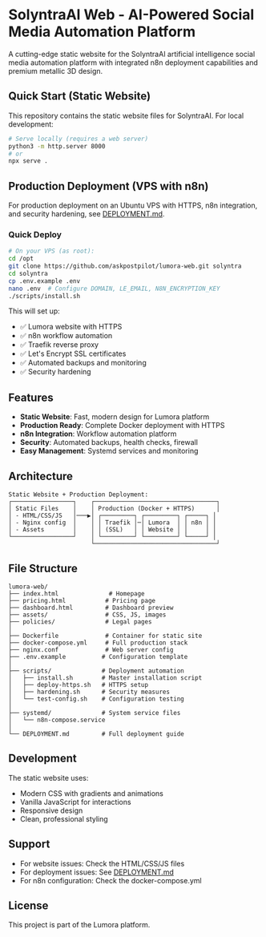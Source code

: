 # SolyntraAI Web - AI-Powered Social Media Automation Platform

A cutting-edge static website for the SolyntraAI artificial intelligence social media automation platform with integrated n8n deployment capabilities and premium metallic 3D design.

## Quick Start (Static Website)

This repository contains the static website files for SolyntraAI. For local development:

```bash
# Serve locally (requires a web server)
python3 -m http.server 8000
# or
npx serve .
```

## Production Deployment (VPS with n8n)

For production deployment on an Ubuntu VPS with HTTPS, n8n integration, and security hardening, see [DEPLOYMENT.md](DEPLOYMENT.md).

### Quick Deploy

```bash
# On your VPS (as root):
cd /opt
git clone https://github.com/askpostpilot/lumora-web.git solyntra
cd solyntra
cp .env.example .env
nano .env  # Configure DOMAIN, LE_EMAIL, N8N_ENCRYPTION_KEY
./scripts/install.sh
```

This will set up:
- ✅ Lumora website with HTTPS
- ✅ n8n workflow automation
- ✅ Traefik reverse proxy
- ✅ Let's Encrypt SSL certificates
- ✅ Automated backups and monitoring
- ✅ Security hardening

## Features

- **Static Website**: Fast, modern design for Lumora platform
- **Production Ready**: Complete Docker deployment with HTTPS
- **n8n Integration**: Workflow automation platform
- **Security**: Automated backups, health checks, firewall
- **Easy Management**: Systemd services and monitoring

## Architecture

```
Static Website + Production Deployment:
┌─────────────────┐    ┌──────────────────────────────────┐
│ Static Files    │    │ Production (Docker + HTTPS)      │
│ - HTML/CSS/JS   │───▶│ ┌─────────┐ ┌─────────┐ ┌─────┐ │
│ - Nginx config  │    │ │ Traefik │─│ Lumora  │ │ n8n │ │
│ - Assets        │    │ │ (SSL)   │ │ Website │ │     │ │
└─────────────────┘    │ └─────────┘ └─────────┘ └─────┘ │
                       └──────────────────────────────────┘
```

## File Structure

```
lumora-web/
├── index.html              # Homepage
├── pricing.html           # Pricing page
├── dashboard.html         # Dashboard preview
├── assets/                # CSS, JS, images
├── policies/              # Legal pages
│
├── Dockerfile             # Container for static site
├── docker-compose.yml     # Full production stack
├── nginx.conf             # Web server config
├── .env.example          # Configuration template
│
├── scripts/              # Deployment automation
│   ├── install.sh        # Master installation script
│   ├── deploy-https.sh   # HTTPS setup
│   ├── hardening.sh      # Security measures
│   └── test-config.sh    # Configuration testing
│
├── systemd/              # System service files
│   └── n8n-compose.service
│
└── DEPLOYMENT.md         # Full deployment guide
```

## Development

The static website uses:
- Modern CSS with gradients and animations
- Vanilla JavaScript for interactions
- Responsive design
- Clean, professional styling

## Support

- For website issues: Check the HTML/CSS/JS files
- For deployment issues: See [DEPLOYMENT.md](DEPLOYMENT.md)
- For n8n configuration: Check the docker-compose.yml

## License

This project is part of the Lumora platform.